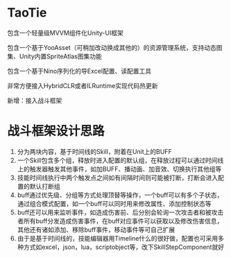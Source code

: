 # TaoTie

包含一个轻量级MVVM组件化Unity-UI框架

包含一个基于YooAsset（可稍加改动换成其他的）的资源管理系统，支持动态图集、Unity内置SpriteAtlas图集功能

包含一个基于Nino序列化的导Excel配置、读配置工具

非常方便接入HybridCLR或者ILRuntime实现代码热更新

新增：接入战斗框架

# 战斗框架设计思路
1. 分为两块内容，基于时间线的Skill，附着在Unit上的BUFF
2. 一个Skill包含多个组，释放时进入配置的默认组，在释放过程可以通过时间线上的触发器触发其他事件，如加BUFF、播动画、加音效、切换执行其他组等
3. 技能时间线执行中两个触发点之间如有间隔时间则可能被打断，打断会进入配置的默认打断组
4. buff通过优先级、分组等方式处理顶替等操作，一个buff可以有多个子状态，通过组合模式配置，如一个buff可以同时用来修改属性、添加控制状态等
5. buff还可以用来监听事件，如造成伤害前、后分别会轮询一次攻击者和被攻击者所有buff分发造成伤害事件，在buff对应事件可以获取以及修改伤害信息，其他还有诸如添加、移除buff事件，移动事件等可自己扩展
6. 由于是基于时间线的，技能编辑器用Timeline什么的很好做，配置也可采用多种方式如excel，json，lua，scriptobject等，改下SkillStepComponent就好